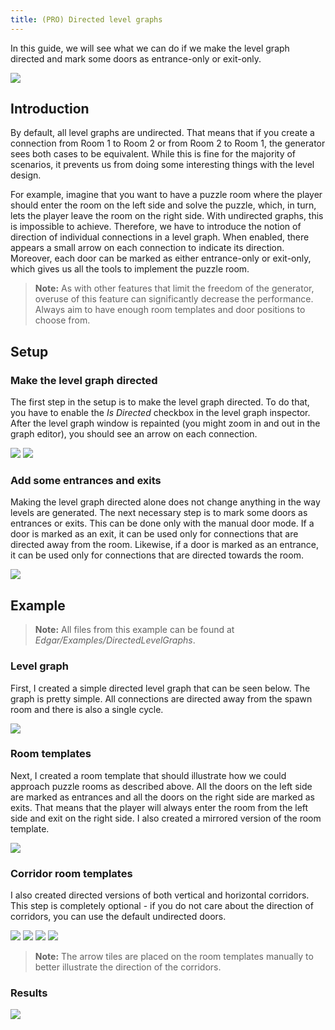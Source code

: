 ```yaml
---
title: (PRO) Directed level graphs
---
```


In this guide, we will see what we can do if we make the level graph directed and mark some doors as entrance-only or exit-only.

<Image src="2d/guides/directed_level_graphs/result_1.png" caption="Level generated from a level graph where all connections were directed away from the spawn. Arrow tiles show that all room templates are correctly oriented." />

## Introduction

By default, all level graphs are undirected. That means that if you create a connection from Room 1 to Room 2 or from Room 2 to Room 1, the generator sees both cases to be equivalent. While this is fine for the majority of scenarios, it prevents us from doing some interesting things with the level design. 

For example, imagine that you want to have a puzzle room where the player should enter the room on the left side and solve the puzzle, which, in turn, lets the player leave the room on the right side. With undirected graphs, this is impossible to achieve. Therefore, we have to introduce the notion of direction of individual connections in a level graph. When enabled, there appears a small arrow on each connection to indicate its direction. Moreover, each door can be marked as either entrance-only or exit-only, which gives us all the tools to implement the puzzle room.

> **Note:** As with other features that limit the freedom of the generator, overuse of this feature can significantly decrease the performance. Always aim to have enough room templates and door positions to choose from.

## Setup

### Make the level graph directed

The first step in the setup is to make the level graph directed. To do that, you have to enable the *Is Directed* checkbox in the level graph inspector. After the level graph window is repainted (you might zoom in and out in the graph editor), you should see an arrow on each connection.

<Gallery cols={2}>
    <Image src="2d/guides/directed_level_graphs/is_directed_false.png" caption="Is Directed false" />
    <Image src="2d/guides/directed_level_graphs/is_directed_true.png" caption="Is Directed true" />
</Gallery>

### Add some entrances and exits

Making the level graph directed alone does not change anything in the way levels are generated. The next necessary step is to mark some doors as entrances or exits. This can be done only with the manual door mode. If a door is marked as an exit, it can be used only for connections that are directed away from the room. Likewise, if a door is marked as an entrance, it can be used only for connections that are directed towards the room.

<Image src="2d/guides/directed_level_graphs/entrance_exit_example.png" caption="Example of entrance and exit doors. Entrance and exit doors are marked with an 'In' or 'Out' label." />

## Example

> **Note:** All files from this example can be found at *Edgar/Examples/DirectedLevelGraphs*.

### Level graph

First, I created a simple directed level graph that can be seen below. The graph is pretty simple. All connections are directed away from the spawn room and there is also a single cycle.

<Image src="2d/guides/directed_level_graphs/example_level_graph.png" caption="Example level graph" />

### Room templates

Next, I created a room template that should illustrate how we could approach puzzle rooms as described above. All the doors on the left side are marked as entrances and all the doors on the right side are marked as exits. That means that the player will always enter the room from the left side and exit on the right side. I also created a mirrored version of the room template.

<Image src="2d/guides/directed_level_graphs/directed_room_2.png" caption="Example room template" />

### Corridor room templates

I also created directed versions of both vertical and horizontal corridors. This step is completely optional - if you do not care about the direction of corridors, you can use the default undirected doors.

<Gallery cols={2}>
    <Image src="2d/guides/directed_level_graphs/hor_6x1_1.png" />
    <Image src="2d/guides/directed_level_graphs/hor_6x1_2.png" />
    <Image src="2d/guides/directed_level_graphs/ver_1x6_1.png" />
    <Image src="2d/guides/directed_level_graphs/ver_1x6_2.png" />
</Gallery>

> **Note:** The arrow tiles are placed on the room templates manually to better illustrate the direction of the corridors.

### Results

<Image src="2d/guides/directed_level_graphs/result_2.png" />